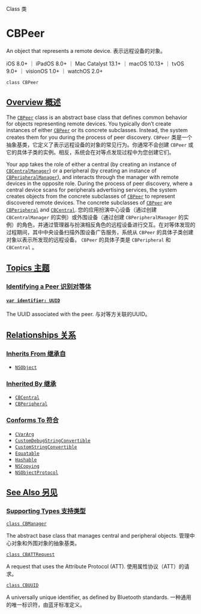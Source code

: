 Class 类

# CBPeer

An object that represents a remote device.
表示远程设备的对象。

iOS 8.0+ ｜ iPadOS 8.0+ ｜ Mac Catalyst 13.1+ ｜ macOS 10.13+ ｜ tvOS 9.0+ ｜ visionOS 1.0+ ｜ watchOS 2.0+ 

```
class CBPeer
```



## [Overview 概述](https://developer.apple.com/documentation/corebluetooth/cbpeer#overview)

The [`CBPeer`](https://developer.apple.com/documentation/corebluetooth/cbpeer) class is an abstract base class that defines common behavior for objects representing remote devices. You typically don’t create instances of either [`CBPeer`](https://developer.apple.com/documentation/corebluetooth/cbpeer) or its concrete subclasses. Instead, the system creates them for you during the process of peer discovery.
`CBPeer` 类是一个抽象基类，它定义了表示远程设备的对象的常见行为。你通常不会创建 `CBPeer` 或它的具体子类的实例。相反，系统会在对等点发现过程中为您创建它们。

Your app takes the role of either a central (by creating an instance of [`CBCentralManager`](https://developer.apple.com/documentation/corebluetooth/cbcentralmanager)) or a peripheral (by creating an instance of [`CBPeripheralManager`](https://developer.apple.com/documentation/corebluetooth/cbperipheralmanager)), and interacts through the manager with remote devices in the opposite role. During the process of peer discovery, where a central device scans for peripherals advertising services, the system creates objects from the concrete subclasses of [`CBPeer`](https://developer.apple.com/documentation/corebluetooth/cbpeer) to represent discovered remote devices. The concrete subclasses of [`CBPeer`](https://developer.apple.com/documentation/corebluetooth/cbpeer) are [`CBPeripheral`](https://developer.apple.com/documentation/corebluetooth/cbperipheral) and [`CBCentral`](https://developer.apple.com/documentation/corebluetooth/cbcentral).
您的应用扮演中心设备（通过创建 `CBCentralManager` 的实例）或外围设备（通过创建 `CBPeripheralManager` 的实例）的角色，并通过管理器与扮演相反角色的远程设备进行交互。在对等体发现的过程期间，其中中央设备扫描外围设备广告服务，系统从 `CBPeer` 的具体子类创建对象以表示所发现的远程设备。 `CBPeer` 的具体子类是 `CBPeripheral` 和 `CBCentral` 。



## [Topics 主题](https://developer.apple.com/documentation/corebluetooth/cbpeer#topics)

### [Identifying a Peer 识别对等体](https://developer.apple.com/documentation/corebluetooth/cbpeer#Identifying-a-Peer)

#### [`var identifier: UUID`](https://developer.apple.com/documentation/corebluetooth/cbpeer/identifier)

The UUID associated with the peer.
与对等方关联的UUID。



## [Relationships 关系](https://developer.apple.com/documentation/corebluetooth/cbpeer#relationships)

### [Inherits From 继承自](https://developer.apple.com/documentation/corebluetooth/cbpeer#inherits-from)

- [`NSObject`](https://developer.apple.com/documentation/objectivec/nsobject)



### [Inherited By 继承](https://developer.apple.com/documentation/corebluetooth/cbpeer#inherited-by)

- [`CBCentral`](https://developer.apple.com/documentation/corebluetooth/cbcentral)
- [`CBPeripheral`](https://developer.apple.com/documentation/corebluetooth/cbperipheral)



### [Conforms To 符合](https://developer.apple.com/documentation/corebluetooth/cbpeer#conforms-to)

- [`CVarArg`](https://developer.apple.com/documentation/Swift/CVarArg)
- [`CustomDebugStringConvertible`](https://developer.apple.com/documentation/Swift/CustomDebugStringConvertible)
- [`CustomStringConvertible`](https://developer.apple.com/documentation/Swift/CustomStringConvertible)
- [`Equatable`](https://developer.apple.com/documentation/Swift/Equatable)
- [`Hashable`](https://developer.apple.com/documentation/Swift/Hashable)
- [`NSCopying`](https://developer.apple.com/documentation/foundation/nscopying)
- [`NSObjectProtocol`](https://developer.apple.com/documentation/objectivec/nsobjectprotocol)



## [See Also 另见](https://developer.apple.com/documentation/corebluetooth/cbpeer#see-also)

### [Supporting Types 支持类型](https://developer.apple.com/documentation/corebluetooth/cbpeer#Supporting-Types)

[`class CBManager`](https://developer.apple.com/documentation/corebluetooth/cbmanager)

The abstract base class that manages central and peripheral objects.
管理中心对象和外围对象的抽象基类。

[`class CBATTRequest`](https://developer.apple.com/documentation/corebluetooth/cbattrequest)

A request that uses the Attribute Protocol (ATT).
使用属性协议（ATT）的请求。

[`class CBUUID`](https://developer.apple.com/documentation/corebluetooth/cbuuid)

A universally unique identifier, as defined by Bluetooth standards.
一种通用的唯一标识符，由蓝牙标准定义。
